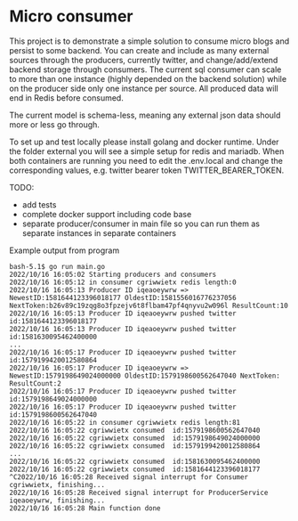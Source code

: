 # Micro consumer

This project is to demonstrate a simple solution to consume micro blogs and persist to some backend.
You can create and include as many external sources through the producers, currently twitter, and change/add/extend backend storage through consumers. The current sql consumer can scale to more than one instance (highly depended on the backend solution) while on the producer side only one instance per source. All produced data will end in Redis before consumed.

The current model is schema-less, meaning any external json data should more or less go through.

To set up and test locally please install golang and docker runtime. 
Under the folder external you will see a simple setup for redis and mariadb. 
When both containers are running you need to edit the .env.local and change the corresponding values, e.g. twitter bearer token TWITTER_BEARER_TOKEN.  

TODO:
- add tests
- complete docker support including code base
- separate producer/consumer in main file so you can run them as separate instances in separate containers

Example output from program

    bash-5.1$ go run main.go 
    2022/10/16 16:05:02 Starting producers and consumers
    2022/10/16 16:05:12 in consumer cgriwwietx redis length:0
    2022/10/16 16:05:13 Producer ID iqeaoeywrw => NewestID:1581644123396018177 OldestID:1581556016776237056 NextToken:b26v89c19zqg8o3fpzejv6t8flbam47pf4qnyvu2w096l ResultCount:10
    2022/10/16 16:05:13 Producer ID iqeaoeywrw pushed twitter id:1581644123396018177
    2022/10/16 16:05:13 Producer ID iqeaoeywrw pushed twitter id:1581630095462400000
    ...
    2022/10/16 16:05:17 Producer ID iqeaoeywrw pushed twitter id:1579199420012580864
    2022/10/16 16:05:17 Producer ID iqeaoeywrw => NewestID:1579198649024000000 OldestID:1579198600562647040 NextToken: ResultCount:2
    2022/10/16 16:05:17 Producer ID iqeaoeywrw pushed twitter id:1579198649024000000
    2022/10/16 16:05:17 Producer ID iqeaoeywrw pushed twitter id:1579198600562647040
    2022/10/16 16:05:22 in consumer cgriwwietx redis length:81
    2022/10/16 16:05:22 cgriwwietx consumed  id:1579198600562647040
    2022/10/16 16:05:22 cgriwwietx consumed  id:1579198649024000000
    2022/10/16 16:05:22 cgriwwietx consumed  id:1579199420012580864
    ...
    2022/10/16 16:05:22 cgriwwietx consumed  id:1581630095462400000
    2022/10/16 16:05:22 cgriwwietx consumed  id:1581644123396018177
    ^C2022/10/16 16:05:28 Received signal interrupt for Consumer cgriwwietx, finishing...
    2022/10/16 16:05:28 Received signal interrupt for ProducerService iqeaoeywrw, finishing...
    2022/10/16 16:05:28 Main function done